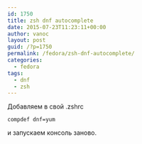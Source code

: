 ```yaml
---
id: 1750
title: zsh dnf autocomplete
date: 2015-07-23T11:23:11+00:00
author: vanoc
layout: post
guid: /?p=1750
permalink: /fedora/zsh-dnf-autocomplete/
categories:
  - fedora
tags:
  - dnf
  - zsh
---
```

Добавляем в свой .zshrc 

`compdef dnf=yum`

и запускаем консоль заново.